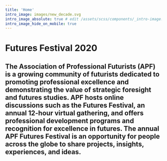 ```yaml
---
title: 'Home'
intro_image: images/new_decade.svg
intro_image_absolute: true # edit /assets/scss/components/_intro-image.scss for full control
intro_image_hide_on_mobile: true
---
```


# Futures Festival 2020

## The Association of Professional Futurists (APF) is a growing community of futurists dedicated to promoting professional excellence and demonstrating the value of strategic foresight and futures studies. APF hosts online discussions such as the Futures Festival, an annual 12-hour virtual gathering, and offers professional development programs and recognition for excellence in futures. The annual APF Futures Festival is an opportunity for people across the globe to share projects, insights, experiences, and ideas.